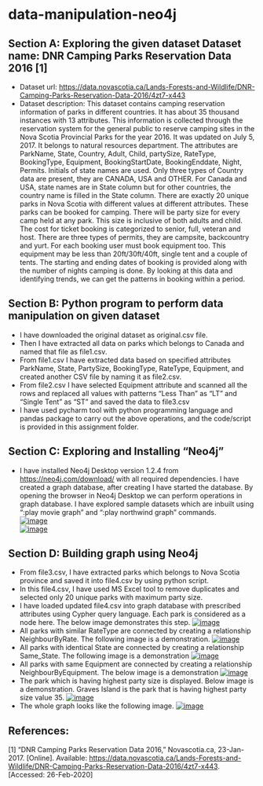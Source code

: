 # data-manipulation-neo4j

## Section A: Exploring the given dataset Dataset name: DNR Camping Parks Reservation Data 2016 [1]
* Dataset url: https://data.novascotia.ca/Lands-Forests-and-Wildlife/DNR-Camping-Parks-Reservation-Data-2016/4zt7-x443
* Dataset description: This dataset contains camping reservation information of parks in different countries. It has about 35 thousand instances with 13 attributes. This information is collected through the reservation system for the general public to reserve camping sites in the Nova Scotia Provincial Parks for the year 2016. It was updated on July 5, 2017. It belongs to natural resources department. The attributes are ParkName, State, Country, Adult, Child, partySize, RateType, BookingType, Equipment, BookingStartDate, BookingEnddate, Night, Permits. Initials of state names are used. Only three types of Country data are present, they are CANADA, USA and OTHER. For Canada and USA, state names are in State column but for other countries, the country name is filled in the State column. There are exactly 20 unique parks in Nova Scotia with different values at different attributes. These parks can be booked for camping. There will be party size for every camp held at any park. This size is inclusive of both adults and child. The cost for ticket booking is categorized to senior, full, veteran and host. There are three types of permits, they are campsite, backcountry and yurt. For each booking user must book equipment too. This equipment may be less than 20ft/30ft/40ft, single tent and a couple of tents. The starting and ending dates of booking is provided along with the number of nights camping is done. By looking at this data and identifying trends, we can get the patterns in booking within a period.
## Section B: Python program to perform data manipulation on given dataset
* I have downloaded the original dataset as original.csv file.
* Then I have extracted all data on parks which belongs to Canada and named that file as file1.csv.
* From file1.csv I have extracted data based on specified attributes ParkName, State, PartySize, BookingType, RateType, Equipment, and created another CSV file by naming it as file2.csv.
* From file2.csv I have selected Equipment attribute and scanned all the rows and replaced all values with patterns “Less Than” as “LT” and “Single Tent” as “ST” and saved the data to file3.csv
* I have used pycharm tool with python programming language and pandas package to carry out the above operations, and the code/script is provided in this assignment folder.
## Section C: Exploring and Installing “Neo4j”
* I have installed Neo4j Desktop version 1.2.4 from https://neo4j.com/download/ with all required dependencies. I have created a graph database, after creating I have started the database. By opening the browser in Neo4j Desktop we can perform operations in graph database. I have explored sample datasets which are inbuilt using “:play movie graph” and “:play northwind graph” commands.  
<a href="https://ibb.co/tm6KJSk"><img src="https://i.ibb.co/C1y8HqN/image.png" alt="image" border="0"></a>  
<a href="https://ibb.co/LNx3nZf"><img src="https://i.ibb.co/jJySgrF/image.png" alt="image" border="0"></a>
## Section D: Building graph using Neo4j
* From file3.csv, I have extracted parks which belongs to Nova Scotia province and saved it into file4.csv by using python script.
* In this file4.csv, I have used MS Excel tool to remove duplicates and selected only 20 unique parks with maximum party size.
* I have loaded updated file4.csv into graph database with prescribed attributes using Cypher query language. Each park is considered as a node here. The below image demonstrates this step.
<a href="https://ibb.co/YtSfLc4"><img src="https://i.ibb.co/gD8tRSb/image.png" alt="image" border="0"></a>
* All parks with similar RateType are connected by creating a relationship NeighbourByRate. The following image is a demonstration.
<a href="https://ibb.co/hXH6zyd"><img src="https://i.ibb.co/TKRf3k0/image.png" alt="image" border="0"></a>
* All parks with identical State are connected by creating a relationship Same_State. The following image is a demonstration
<a href="https://ibb.co/swjjLnK"><img src="https://i.ibb.co/Kq66Cd2/image.png" alt="image" border="0"></a>
* All parks with same Equipment are connected by creating a relationship NeighbourByEquipment. The below image is a demonstration
<a href="https://ibb.co/R3fMbS8"><img src="https://i.ibb.co/gSNX97Y/image.png" alt="image" border="0"></a>
* The park which is having highest party size is displayed. Below image is a demonstration. Graves Island is the park that is having highest party size value 35.
<a href="https://ibb.co/7YvSD7Z"><img src="https://i.ibb.co/BzLfJ8Q/image.png" alt="image" border="0"></a>
* The whole graph looks like the following image.
<a href="https://ibb.co/z4hPMsx"><img src="https://i.ibb.co/crc2BJ3/image.png" alt="image" border="0"></a>
## References:
[1] “DNR Camping Parks Reservation Data 2016,” Novascotia.ca, 23-Jan-2017. [Online]. Available: https://data.novascotia.ca/Lands-Forests-and-Wildlife/DNR-Camping-Parks-Reservation-Data-2016/4zt7-x443. [Accessed: 26-Feb-2020]